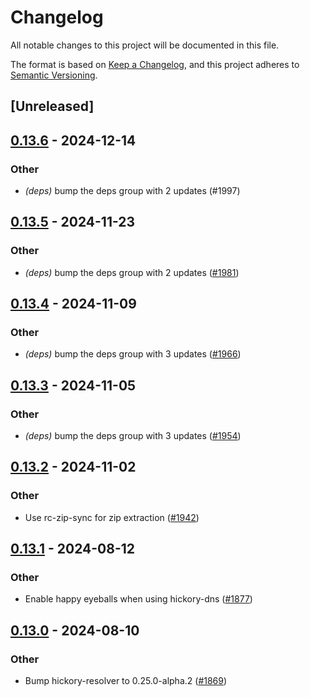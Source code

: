 # Changelog
All notable changes to this project will be documented in this file.

The format is based on [Keep a Changelog](https://keepachangelog.com/en/1.0.0/),
and this project adheres to [Semantic Versioning](https://semver.org/spec/v2.0.0.html).

## [Unreleased]

## [0.13.6](https://github.com/cargo-bins/cargo-binstall/compare/binstalk-downloader-v0.13.5...binstalk-downloader-v0.13.6) - 2024-12-14

### Other

- *(deps)* bump the deps group with 2 updates (#1997)

## [0.13.5](https://github.com/cargo-bins/cargo-binstall/compare/binstalk-downloader-v0.13.4...binstalk-downloader-v0.13.5) - 2024-11-23

### Other

- *(deps)* bump the deps group with 2 updates ([#1981](https://github.com/cargo-bins/cargo-binstall/pull/1981))

## [0.13.4](https://github.com/cargo-bins/cargo-binstall/compare/binstalk-downloader-v0.13.3...binstalk-downloader-v0.13.4) - 2024-11-09

### Other

- *(deps)* bump the deps group with 3 updates ([#1966](https://github.com/cargo-bins/cargo-binstall/pull/1966))

## [0.13.3](https://github.com/cargo-bins/cargo-binstall/compare/binstalk-downloader-v0.13.2...binstalk-downloader-v0.13.3) - 2024-11-05

### Other

- *(deps)* bump the deps group with 3 updates ([#1954](https://github.com/cargo-bins/cargo-binstall/pull/1954))

## [0.13.2](https://github.com/cargo-bins/cargo-binstall/compare/binstalk-downloader-v0.13.1...binstalk-downloader-v0.13.2) - 2024-11-02

### Other

- Use rc-zip-sync for zip extraction ([#1942](https://github.com/cargo-bins/cargo-binstall/pull/1942))

## [0.13.1](https://github.com/cargo-bins/cargo-binstall/compare/binstalk-downloader-v0.13.0...binstalk-downloader-v0.13.1) - 2024-08-12

### Other
- Enable happy eyeballs when using hickory-dns ([#1877](https://github.com/cargo-bins/cargo-binstall/pull/1877))

## [0.13.0](https://github.com/cargo-bins/cargo-binstall/compare/binstalk-downloader-v0.12.0...binstalk-downloader-v0.13.0) - 2024-08-10

### Other
- Bump hickory-resolver to 0.25.0-alpha.2 ([#1869](https://github.com/cargo-bins/cargo-binstall/pull/1869))
